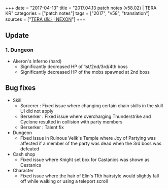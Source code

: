 +++
date = "2017-04-13"
title = "2017.04.13 patch notes (v58.02) | TERA KR"
categories = ["patch notes"]
tags = ["2017", "v58", "translation"]
sources = ["[TERA 테라 | NEXON](http://tera.nexon.com/news/update/view.aspx?n4articlesn=273)"]
+++

## Update

### **1.** Dungeon
- Akeron's Inferno (hard)
  - Significantly decreased HP of 1st/2nd/3rd/4th boss
  - Significantly decreased HP of the mobs spawned at 2nd boss

## Bug fixes

- Skill
  - Sorcerer : Fixed issue where changing certain chain skills in the skill UI did not apply
  - Berserker : Fixed issue where overcharging Thunderstrike and Cyclone resulted in collision with party members
  - Berserker : Talent fix
- Dungeon
  - Fixed issue in Ruinous Velik's Temple where Joy of Partying was affected if a member of the party was dead when the 3rd boss was defeated
- Cash shop
  - Fixed issue where Knight set box for Castanics was shown as Cestanics
- Character
  - Fixed issue where the hair of Elin's 11th hairstyle would slightly fall off while walking or using a teleport scroll
